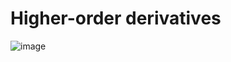 # Higher-order derivatives

![image](https://github.com/user-attachments/assets/4ba17f28-9f05-46bd-a1c9-a071014abe47)
